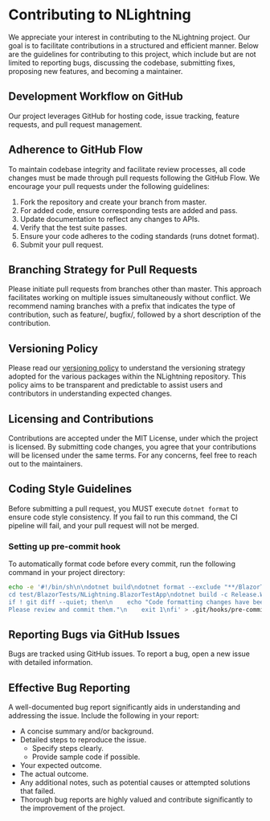 # Contributing to NLightning

We appreciate your interest in contributing to the NLightning project. Our goal is to facilitate contributions in a
structured and efficient manner. Below are the guidelines for contributing to this project, which include but are not
limited to reporting bugs, discussing the codebase, submitting fixes, proposing new features, and becoming a maintainer.

## Development Workflow on GitHub

Our project leverages GitHub for hosting code, issue tracking, feature requests, and pull request management.

## Adherence to GitHub Flow

To maintain codebase integrity and facilitate review processes, all code changes must be made through pull requests
following the GitHub Flow. We encourage your pull requests under the following guidelines:

1. Fork the repository and create your branch from master.
2. For added code, ensure corresponding tests are added and pass.
3. Update documentation to reflect any changes to APIs.
4. Verify that the test suite passes.
5. Ensure your code adheres to the coding standards (runs dotnet format).
6. Submit your pull request.

## Branching Strategy for Pull Requests

Please initiate pull requests from branches other than master. This approach facilitates working on multiple issues
simultaneously without conflict. We recommend naming branches with a prefix that indicates the type of contribution,
such as feature/, bugfix/, followed by a short description of the contribution.

## Versioning Policy

Please read our [versioning policy](versioning) to understand the versioning strategy
adopted for the various packages within the NLightning repository. This policy aims to be transparent and predictable to
assist users and contributors in understanding expected changes.

## Licensing and Contributions

Contributions are accepted under the MIT License, under which the project is licensed. By submitting code changes, you
agree that your contributions will be licensed under the same terms. For any concerns, feel free to reach out to the
maintainers.

## Coding Style Guidelines

Before submitting a pull request, you MUST execute `dotnet format` to ensure code style consistency. If you fail to run
this command, the CI pipeline will fail, and your pull request will not be merged.

### Setting up pre-commit hook

To automatically format code before every commit, run the following command in your project directory:

```sh
echo -e '#!/bin/sh\n\ndotnet build\ndotnet format --exclude "**/BlazorTests/**"\n\n \
cd test/BlazorTests/NLightning.BlazorTestApp\ndotnet build -c Release.Wasm\ndotnet format\n\ncd ../../..\n\n \
if ! git diff --quiet; then\n    echo "Code formatting changes have been made. \
Please review and commit them."\n    exit 1\nfi' > .git/hooks/pre-commit && chmod +x .git/hooks/pre-commit
```

## Reporting Bugs via GitHub Issues

Bugs are tracked using GitHub issues. To report a bug, open a new issue with detailed information.

## Effective Bug Reporting

A well-documented bug report significantly aids in understanding and addressing the issue. Include the following in your
report:

- A concise summary and/or background.
- Detailed steps to reproduce the issue.
    - Specify steps clearly.
    - Provide sample code if possible.
- Your expected outcome.
- The actual outcome.
- Any additional notes, such as potential causes or attempted solutions that failed.
- Thorough bug reports are highly valued and contribute significantly to the improvement of the project.